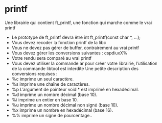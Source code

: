 # printf
Une librairie qui contient ft_printf, une fonction qui marche comme le vrai printf
- Le prototype de ft_printf devra être int ft_printf(const char *, ...); 
- Vous devez recoder la fonction printf de la libc
- Vous ne devez pas gérer de buffer, contrairement au vrai printf
- Vous devez gérer les conversions suivantes : cspdiuxX%
- Votre rendu sera comparé au vrai printf
- Vous devez utiliser la commande ar pour créer votre librairie, l’utilisation de la
commande libtool est interdite
Une petite description des conversions requises :
- %c imprime un seul caractère.
- %s imprime une chaîne de caractères.
- %p L’argument de pointeur void * est imprimé en hexadécimal.
- %d imprime un nombre décimal (base 10).
- %i imprime un entier en base 10.
- %u imprime un nombre décimal non signé (base 10).
- %x imprime un nombre en hexadécimal (base 16).
- %% imprime un signe de pourcentage..
